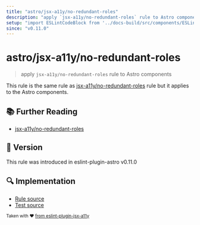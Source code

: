 ```yaml
---
title: "astro/jsx-a11y/no-redundant-roles"
description: "apply `jsx-a11y/no-redundant-roles` rule to Astro components"
setup: "import ESLintCodeBlock from '../docs-build/src/components/ESLintCodeBlockWrap.astro'"
since: "v0.11.0"
---
```


# astro/jsx-a11y/no-redundant-roles

> apply `jsx-a11y/no-redundant-roles` rule to Astro components

This rule is the same rule as [jsx-a11y/no-redundant-roles](https://github.com/jsx-eslint/eslint-plugin-jsx-a11y/tree/HEAD/docs/rules/no-redundant-roles.md) rule but it applies to the Astro components.

## :books: Further Reading

- [jsx-a11y/no-redundant-roles](https://github.com/jsx-eslint/eslint-plugin-jsx-a11y/tree/HEAD/docs/rules/no-redundant-roles.md)

## :rocket: Version

This rule was introduced in eslint-plugin-astro v0.11.0

## :mag: Implementation

- [Rule source](https://github.com/ota-meshi/eslint-plugin-astro/blob/main/src/rules/jsx-a11y/no-redundant-roles.ts)
- [Test source](https://github.com/ota-meshi/eslint-plugin-astro/blob/main/tests/src/rules/jsx-a11y/no-redundant-roles.ts)

<sup>Taken with ❤️ [from eslint-plugin-jsx-a11y](https://github.com/jsx-eslint/eslint-plugin-jsx-a11y/tree/HEAD/docs/rules/no-redundant-roles.md)</sup>
